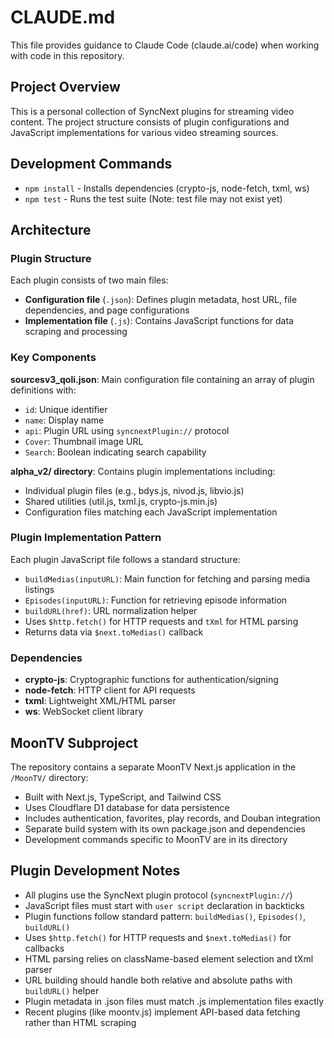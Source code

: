 # CLAUDE.md

This file provides guidance to Claude Code (claude.ai/code) when working with code in this repository.

## Project Overview

This is a personal collection of SyncNext plugins for streaming video content. The project structure consists of plugin configurations and JavaScript implementations for various video streaming sources.

## Development Commands

- `npm install` - Installs dependencies (crypto-js, node-fetch, txml, ws)
- `npm test` - Runs the test suite (Note: test file may not exist yet)

## Architecture

### Plugin Structure
Each plugin consists of two main files:
- **Configuration file** (`.json`): Defines plugin metadata, host URL, file dependencies, and page configurations
- **Implementation file** (`.js`): Contains JavaScript functions for data scraping and processing

### Key Components

**sourcesv3_qoli.json**: Main configuration file containing an array of plugin definitions with:
- `id`: Unique identifier
- `name`: Display name  
- `api`: Plugin URL using `syncnextPlugin://` protocol
- `Cover`: Thumbnail image URL
- `Search`: Boolean indicating search capability

**alpha_v2/ directory**: Contains plugin implementations including:
- Individual plugin files (e.g., bdys.js, nivod.js, libvio.js)
- Shared utilities (util.js, txml.js, crypto-js.min.js)
- Configuration files matching each JavaScript implementation

### Plugin Implementation Pattern

Each plugin JavaScript file follows a standard structure:
- `buildMedias(inputURL)`: Main function for fetching and parsing media listings
- `Episodes(inputURL)`: Function for retrieving episode information
- `buildURL(href)`: URL normalization helper
- Uses `$http.fetch()` for HTTP requests and `tXml` for HTML parsing
- Returns data via `$next.toMedias()` callback

### Dependencies
- **crypto-js**: Cryptographic functions for authentication/signing
- **node-fetch**: HTTP client for API requests  
- **txml**: Lightweight XML/HTML parser
- **ws**: WebSocket client library

## MoonTV Subproject

The repository contains a separate MoonTV Next.js application in the `/MoonTV/` directory:
- Built with Next.js, TypeScript, and Tailwind CSS
- Uses Cloudflare D1 database for data persistence
- Includes authentication, favorites, play records, and Douban integration
- Separate build system with its own package.json and dependencies
- Development commands specific to MoonTV are in its directory

## Plugin Development Notes

- All plugins use the SyncNext plugin protocol (`syncnextPlugin://`)
- JavaScript files must start with `user script` declaration in backticks
- Plugin functions follow standard pattern: `buildMedias()`, `Episodes()`, `buildURL()`
- Uses `$http.fetch()` for HTTP requests and `$next.toMedias()` for callbacks
- HTML parsing relies on className-based element selection and tXml parser
- URL building should handle both relative and absolute paths with `buildURL()` helper
- Plugin metadata in .json files must match .js implementation files exactly
- Recent plugins (like moontv.js) implement API-based data fetching rather than HTML scraping